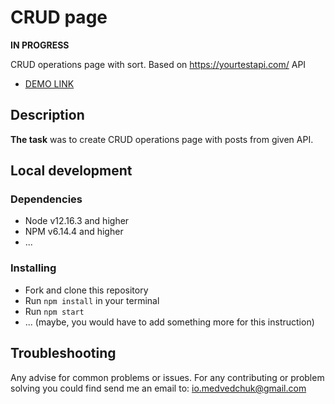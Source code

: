 # CRUD page

**IN PROGRESS**

CRUD operations page with sort. Based on https://yourtestapi.com/ API
- [DEMO LINK](https://io-med.github.io/crud-page/)

## Description

**The task** was to create CRUD operations page with posts from given API.

## Local development

### Dependencies
* Node v12.16.3 and higher
* NPM v6.14.4 and higher
* ... 


### Installing
* Fork and clone this repository
* Run `npm install` in your terminal
* Run `npm start`
* ... (maybe, you would have to add something more for this instruction)

## Troubleshooting

Any advise for common problems or issues.
For any contributing or problem solving you could find send me an email to: io.medvedchuk@gmail.com
